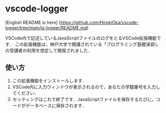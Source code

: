 # vscode-logger

[English README is here] (https://github.com/HirokiOka/vscode-logger/tree/main/js-logger/README.md)

VSCode内で記述しているJavaScriptファイルのログをとるVSCode拡張機能です．
この拡張機能は，神戸大学で開講されている「プログラミング基礎演習Ⅰ」の受講者の利用を想定して開発されました．

## 使い方

1. この拡張機能をインストールします．
2. VSCode内に入力ウィンドウが表示されるので，あなたの学籍番号を入力してください．
3. セッティングはこれで終了です．JavaScriptファイルを保存するたびに，コードがデータベースに保存されます．

